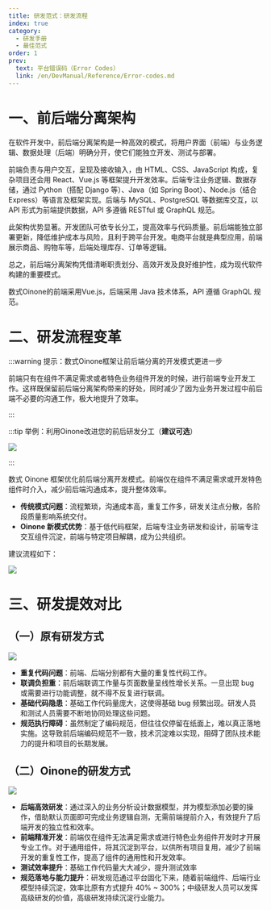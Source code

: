 ```yaml
---
title: 研发范式：研发流程
index: true
category:
  - 研发手册
  - 最佳范式
order: 1
prev:
  text: 平台错误码（Error Codes）
  link: /en/DevManual/Reference/Error-codes.md
---
```

# 一、前后端分离架构

在软件开发中，前后端分离架构是一种高效的模式，将用户界面（前端）与业务逻辑、数据处理（后端）明确分开，使它们能独立开发、测试与部署。

前端负责与用户交互，呈现及接收输入，由 HTML、CSS、JavaScript 构成，复杂项目还会用 React、Vue.js 等框架提升开发效率。后端专注业务逻辑、数据存储，通过 Python（搭配 Django 等）、Java（如 Spring Boot）、Node.js（结合 Express）等语言及框架实现。后端与 MySQL、PostgreSQL 等数据库交互，以 API 形式为前端提供数据，API 多遵循 RESTful 或 GraphQL 规范。

此架构优势显著。开发团队可依专长分工，提高效率与代码质量。前后端能独立部署更新，降低维护成本与风险，且利于跨平台开发。电商平台就是典型应用，前端展示商品、购物车等，后端处理库存、订单等逻辑。

总之，前后端分离架构凭借清晰职责划分、高效开发及良好维护性，成为现代软件构建的重要模式。

数式Oinone的前端采用Vue.js，后端采用 Java 技术体系，API 遵循 GraphQL 规范。

# 二、研发流程变革

:::warning 提示：数式Oinone框架让前后端分离的开发模式更进一步

前端只有在组件不满足需求或者特色业务组件开发的时候，进行前端专业开发工作。这样既保留前后端分离架构带来的好处，同时减少了因为业务开发过程中前后端不必要的沟通工作，极大地提升了效率。

:::

:::tip 举例：利用Oinone改进您的前后研发分工（**建议可选**）

![](https://oinone-jar.oss-cn-zhangjiakou.aliyuncs.com/welcome-document/Development/BestParadigm/1742453325707-0f03fa53-d02e-4110-a413-efeb3c0f5abb.gif)

:::

数式 Oinone 框架优化前后端分离开发模式。前端仅在组件不满足需求或开发特色组件时介入，减少前后端沟通成本，提升整体效率。

+ **传统模式问题**：流程繁琐，沟通成本高，重复工作多，研发关注点分散，各阶段质量影响系统交付。
+ **Oinone 新模式优势**：基于低代码框架，后端专注业务研发和设计，前端专注交互组件沉淀，前端与特定项目解耦，成为公共组织。

建议流程如下：

![](https://oinone-jar.oss-cn-zhangjiakou.aliyuncs.com/welcome-document/Development/BestParadigm/image-20250529164329735.png)



# 三、研发提效对比

## （一）原有研发方式

![](https://oinone-jar.oss-cn-zhangjiakou.aliyuncs.com/welcome-document/Development/BestParadigm/1746538046698-7e60b3f7-0fab-4f86-9547-1a4249507494.png)

+ **重复代码问题**：前端、后端分别都有大量的重复性代码工作。
+ **联调负担重**：前后端联调工作量与页面数量呈线性增长关系。一旦出现 bug 或需要进行功能调整，就不得不反复进行联调。
+ **基础代码隐患**：基础工作代码量庞大，这使得基础 bug 频繁出现。研发人员和测试人员需要不断地协同处理这些问题。
+ **规范执行障碍**：虽然制定了编码规范，但往往仅停留在纸面上，难以真正落地实施。这导致前后端编码规范不一致，技术沉淀难以实现，阻碍了团队技术能力的提升和项目的长期发展。

## （二）Oinone的研发方式

![](https://oinone-jar.oss-cn-zhangjiakou.aliyuncs.com/welcome-document/Development/BestParadigm/1746538137122-b137845b-b50a-410e-97a2-9e92134131f0.png)

+ **后端高效研发**：通过深入的业务分析设计数据模型，并为模型添加必要的操作，借助默认页面即可完成业务逻辑自测，无需前端提前介入，有效提升了后端开发的独立性和效率。
+ **前端精准开发**：前端仅在组件无法满足需求或进行特色业务组件开发时才开展专业工作。对于通用组件，将其沉淀到平台，以供所有项目复用，减少了前端开发的重复性工作，提高了组件的通用性和开发效率。
+ **测试效率提升**：基础工作代码量大大减少，提升测试效率
+ **规范落地与能力提升**：研发规范通过平台固化下来，随着前端组件、后端行业模型持续沉淀，效率比原有方式提升 40% ~ 300%；中级研发人员可以发挥高级研发的价值，高级研发持续沉淀行业能力。

